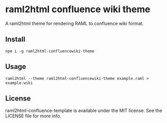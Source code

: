 # raml2html confluence wiki theme

A raml2html theme for rendering RAML to confluence wiki format.

## Install
```
npm i -g raml2html-confluencewiki-theme
```

## Usage
```
raml2html --theme raml2html-confluencewiki-theme example.raml > example.wiki
```

## License
raml2html-confluence-template is available under the MIT license. See the LICENSE file for more info.